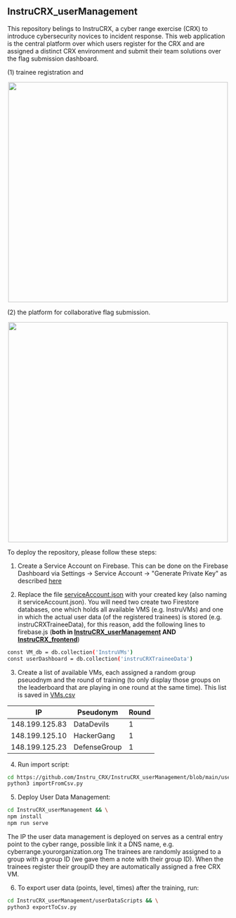 ## InstruCRX_userManagement

This repository belings to InstruCRX, a cyber range exercise (CRX) to introduce cybersecurity novices to incident response. This web application is the central platform over which users register for the CRX and are assigned a distinct CRX environment and submit their team solutions over the flag submission dashboard.

(1) trainee registration and 


 <p align="center">
  <img src="https://github.com/InstruCRX/InstruCRX_userManagement/assets/56884203/4ebbef05-1827-4616-8a78-fecdf1ba3767" width="500" />
</p>




(2) the platform for collaborative flag submission.

 <p align="center">
  <img src="https://github.com/InstruCRX/InstruCRX_backend/assets/56884203/3fa1176f-2d14-4083-8236-8eb750fc00fa" width="500" />
</p>

To deploy the repository, please follow these steps:

1. Create a Service Account on Firebase. This can be done on the Firebase Dashboard via Settings -> Service Account -> "Generate Private Key" as described [here]( https://firebase.google.com/docs/admin/setup#python)

2. Replace the file [serviceAccount.json](https://github.com/InstruCRX/InstruCRX_frontend/blob/main/userDataScripts/serviceAccount.json) with your created key (also naming it serviceAccount.json). You will need two create two Firestore databases, one which holds all available VMS (e.g. InstruVMs) and one in which the actual user data (of the registered trainees) is stored (e.g. instruCRXTraineeData), for this reason, add the following lines to firebase.js (**both in [InstruCRX_userManagement](https://github.com/Instru_CRX/InstruCRX_userManagement) AND [InstruCRX_frontend](https://github.com/InstruCRX/InstruCRX_frontend)**)

```bash
const VM_db = db.collection('InstruVMs')
const userDashboard = db.collection('instruCRXTraineeData')
 ``` 

3. Create a list of available VMs, each assigned a random group pseuodnym and the round of training (to only display those groups on the leaderboard that are playing in one round at the same time). This list is saved in [VMs.csv](https://github.com/Instru_CRX/InstruCRX_userManagement/blob/main/userDataScripts/VMs.csv)

|     IP        |  Pseudonym |    Round   |
|----------------------|------|--------|
|     148.199.125.83        |  DataDevils |    1   |
|     148.199.125.10        |   HackerGang  |    1   |
|     148.199.125.23       | DefenseGroup |    1   |


4. Run import script:
```bash
cd https://github.com/Instru_CRX/InstruCRX_userManagement/blob/main/userDataScripts/importFromCsv.py && \
python3 importFromCsv.py
 ```
 
5. Deploy User Data Management:
```bash
cd InstruCRX_userManagement && \
npm install
npm run serve
 ```
 
The IP the user data management is deployed on serves as a central entry point to the cyber range, possible link it a DNS name, e.g. cyberrange.yourorganization.org
The trainees are randomly assigned to a group with a group ID (we gave them a note with their group ID). When the trainees register their groupID they are automatically assigned a free CRX VM. 


6. To export user data (points, level, times) after the training, run:
 
 ```bash
cd InstruCRX_userManagement/userDataScripts && \
python3 exportToCsv.py
 ```




